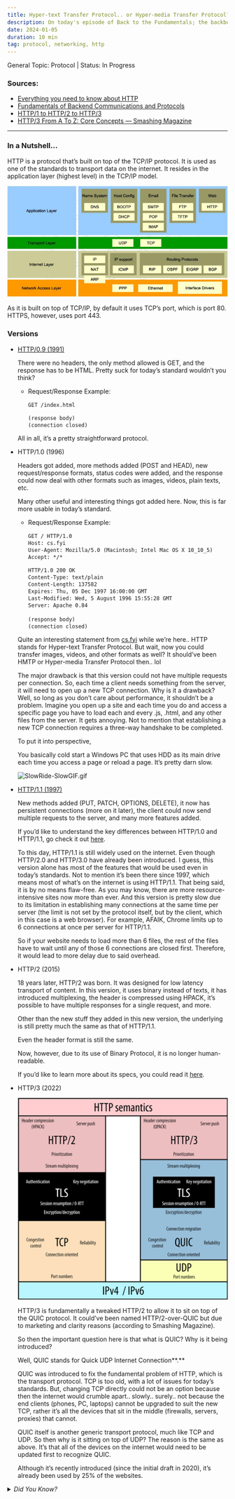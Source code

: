 ```yaml
---
title: Hyper-text Transfer Protocol.. or Hyper-media Transfer Protocol?
description: On today's episode of Back to the Fundamentals; the backbone protocol of the internet.
date: 2024-01-05
duration: 10 min
tag: protocol, networking, http
---
```


General Topic: Protocol | Status: In Progress

### Sources:
- [Everything you need to know about HTTP](https://cs.fyi/guide/http-in-depth)
- [Fundamentals of Backend Communications and Protocols](https://www.udemy.com/course/fundamentals-of-backend-communications-and-protocols/learn/lecture/34630270#overview)
- [HTTP/1 to HTTP/2 to HTTP/3](https://www.youtube.com/watch?v=a-sBfyiXysI&ab_channel=ByteByteGo)
- [HTTP/3 From A To Z: Core Concepts — Smashing Magazine](https://www.smashingmagazine.com/2021/08/http3-core-concepts-part1/)

---

### In a Nutshell...

HTTP is a protocol that’s built on top of the TCP/IP protocol. It is used as one of the standards to transport data on the internet. It resides in the application layer (highest level) in the TCP/IP model.

![TCP/IP Model](HTTP/TCPIP_Model.png)

As it is built on top of TCP/IP, by default it uses TCP’s port, which is port 80. HTTPS, however, uses port 443.

### Versions

- [HTTP/0.9 (1991)](https://www.w3.org/Protocols/HTTP/AsImplemented.html)

    There were no headers, the only method allowed is GET, and the response has to be HTML. Pretty suck for today’s standard wouldn’t you think?

    - Request/Response Example:

        ```plaintext
        GET /index.html
        ```

        ```plaintext
        (response body)
        (connection closed)
        ```

    All in all, it’s a pretty straightforward protocol.

- HTTP/1.0 (1996)

    Headers got added, more methods added (POST and HEAD), new request/response formats, status codes were added, and the response could now deal with other formats such as images, videos, plain texts, etc.

    Many other useful and interesting things got added here. Now, this is far more usable in today’s standard.

    - Request/Response Example:

        ```plaintext
        GET / HTTP/1.0
        Host: cs.fyi
        User-Agent: Mozilla/5.0 (Macintosh; Intel Mac OS X 10_10_5)
        Accept: */*
        ```

        ```plaintext
        HTTP/1.0 200 OK
        Content-Type: text/plain
        Content-Length: 137582
        Expires: Thu, 05 Dec 1997 16:00:00 GMT
        Last-Modified: Wed, 5 August 1996 15:55:28 GMT
        Server: Apache 0.84

        (response body)
        (connection closed)
        ```

    Quite an interesting statement from [cs.fyi](https://cs.fyi/guide/http-in-depth) while we’re here.. HTTP stands for Hyper-text Transfer Protocol. But wait, now you could transfer images, videos, and other formats as well? It should’ve been HMTP or Hyper-media Transfer Protocol then.. lol

    The major drawback is that this version could not have multiple requests per connection. So, each time a client needs something from the server, it will need to open up a new TCP connection. Why is it a drawback? Well, so long as you don’t care about performance, it shouldn’t be a problem. Imagine you open up a site and each time you do and access a specific page you have to load each and every .js, .html, and any other files from the server. It gets annoying. Not to mention that establishing a new TCP connection requires a three-way handshake to be completed.

    To put it into perspective,

    You basically cold start a Windows PC that uses HDD as its main drive each time you access a page or reload a page. It’s pretty darn slow.

    ![SlowRide-SlowGIF.gif](HTTP/SlowRide-SlowGIF.gif)

- [HTTP/1.1 (1997)](https://datatracker.ietf.org/doc/html/rfc2616)

    New methods added (PUT, PATCH, OPTIONS, DELETE), it now has persistent connections (more on it later), the client could now send multiple requests to the server, and many more features added.

    If you’d like to understand the key differences between HTTP/1.0 and HTTP/1.1, go check it out [here](https://www.ra.ethz.ch/cdstore/www8/data/2136/pdf/pd1.pdf).

    To this day, HTTP/1.1 is still widely used on the internet. Even though HTTP/2.0 and HTTP/3.0 have already been introduced. I guess, this version alone has most of the features that would be used even in today’s standards. Not to mention it’s been there since 1997, which means most of what’s on the internet is using HTTP/1.1. That being said, it is by no means flaw-free. As you may know, there are more resource-intensive sites now more than ever. And this version is pretty slow due to its limitation in establishing many connections at the same time per server (the limit is not set by the protocol itself, but by the client, which in this case is a web browser). For example, AFAIK, Chrome limits up to 6 connections at once per server for HTTP/1.1.

    So if your website needs to load more than 6 files, the rest of the files have to wait until any of those 6 connections are closed first. Therefore, it would lead to more delay due to said overhead.

- HTTP/2 (2015)

    18 years later, HTTP/2 was born. It was designed for low latency transport of content. In this version, it uses binary instead of texts, it has introduced multiplexing, the header is compressed using HPACK, it’s possible to have multiple responses for a single request, and more.

    Other than the new stuff they added in this new version, the underlying is still pretty much the same as that of HTTP/1.1.

    Even the header format is still the same.

    Now, however, due to its use of Binary Protocol, it is no longer human-readable.

    If you’d like to learn more about its specs, you could read it [here](https://http2.github.io/http2-spec/#FrameTypes).

- HTTP/3 (2022)

    ![HTTP/3](HTTP/HTTP3.png)

    HTTP/3 is fundamentally a tweaked HTTP/2 to allow it to sit on top of the QUIC protocol. It could’ve been named HTTP/2-over-QUIC but due to marketing and clarity reasons (according to Smashing Magazine).

    So then the important question here is that what is QUIC? Why is it being introduced?

    Well, QUIC stands for Quick UDP Internet Connection**.**

    QUIC was introduced to fix the fundamental problem of HTTP, which is the transport protocol. TCP is too old, with a lot of issues for today’s standards. But, changing TCP directly could not be an option because then the internet would crumble apart.. slowly.. surely.. not because the end clients (phones, PC, laptops) cannot be upgraded to suit the new TCP, rather it’s all the devices that sit in the middle (firewalls, servers, proxies) that cannot.

    QUIC itself is another generic transport protocol, much like TCP and UDP. So then why is it sitting on top of UDP? The reason is the same as above. It’s that all of the devices on the internet would need to be updated first to recognize QUIC.

    Although it’s recently introduced (since the initial draft in 2020), it’s already been used by 25% of the websites.

<details>
  <summary><em>Did You Know?</em></summary>
  <p>
    UDP, or User Datagram Protocol, is the leanest and meanest transport protocol around. It strips down to the essentials, only providing port numbers (like HTTP on port 80 or DNS on port 53). There’s no handshake, no connection setup—just pure, unadulterated speed. If a packet gets lost, UDP doesn’t care; it won’t resend it. This “best effort” approach means blazing-fast performance with zero wait for handshakes or error checks. UDP shines in live, high-frequency updates where outdated data doesn’t matter, like video calls or online gaming. Need low upfront delay? DNS queries love UDP for its single-trip simplicity. When milliseconds matter, UDP is your go-to guy.
  </p>
</details>
